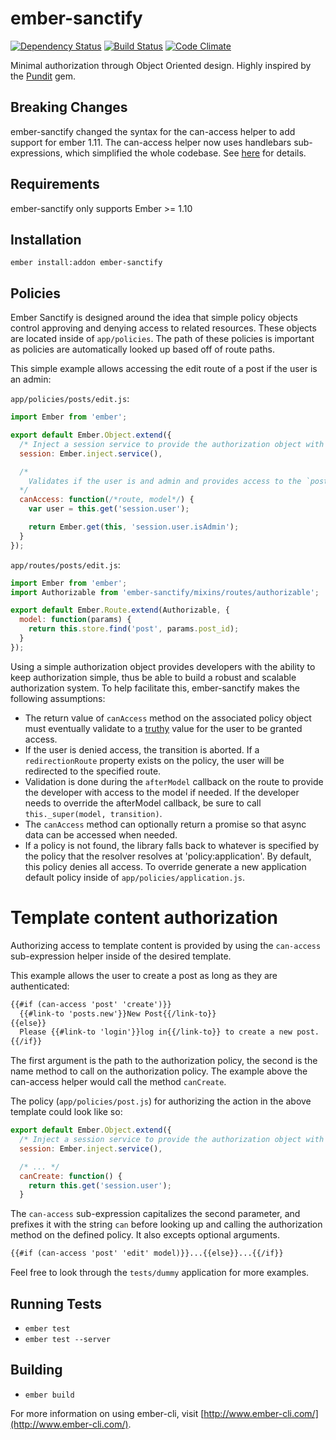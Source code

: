 ember-sanctify
===============
[![Dependency Status](https://david-dm.org/wildland/ember-sanctify.svg)](https://david-dm.org/wildland/ember-sanctify) [![Build Status](https://travis-ci.org/wildland/ember-sanctify.svg)](https://travis-ci.org/wildland/ember-sanctify) [![Code Climate](https://codeclimate.com/github/wildland/ember-sanctify/badges/gpa.svg)](https://codeclimate.com/github/wildland/ember-sanctify)

Minimal authorization through Object Oriented design. Highly inspired by the [Pundit](https://github.com/elabs/pundit) gem.

## Breaking Changes
ember-sanctify changed the syntax for the can-access helper to add support for ember 1.11. The can-access helper now uses handlebars sub-expressions, which simplified the whole codebase. See [here](#can-access) for details.

## Requirements
ember-sanctify only supports Ember >= 1.10

## Installation
`ember install:addon ember-sanctify`

## Policies
Ember Sanctify is designed around the idea that simple policy objects control approving and denying access to related resources. These objects are located inside of `app/policies`. The path of these policies is important as policies are automatically looked up based off of route paths.

This simple example allows accessing the edit route of a post if the user is an admin:

`app/policies/posts/edit.js`:
```js
import Ember from 'ember';

export default Ember.Object.extend({
  /* Inject a session service to provide the authorization object with user access */
  session: Ember.inject.service(),

  /*
    Validates if the user is and admin and provides access to the `posts.edit` route.
  */
  canAccess: function(/*route, model*/) {
    var user = this.get('session.user');

    return Ember.get(this, 'session.user.isAdmin');
  }
});
```

`app/routes/posts/edit.js`:
```js
import Ember from 'ember';
import Authorizable from 'ember-sanctify/mixins/routes/authorizable';

export default Ember.Route.extend(Authorizable, {
  model: function(params) {
    return this.store.find('post', params.post_id);
  }
});
```

Using a simple authorization object provides developers with the ability to keep authorization simple, thus be able to build a robust and scalable authorization system. To help facilitate this, ember-sanctify makes the following assumptions:
 - The return value of `canAccess` method on the associated policy object must eventually validate to a [truthy](https://developer.mozilla.org/en-US/docs/Glossary/Truthy) value for the user to be granted access.
 - If the user is denied access, the transition is aborted. If a `redirectionRoute` property exists on the policy, the user will be redirected to the specified route.
 - Validation is done during the `afterModel` callback on the route to provide the developer with access to the model if needed. If the developer needs to override the afterModel callback, be sure to call `this._super(model, transition)`.
 - The `canAccess` method can optionally return a promise so that async data can be accessed when needed.
 - If a policy is not found, the library falls back to whatever is specified by the policy that the resolver resolves at 'policy:application'. By default, this policy denies all access. To override generate a new application default policy inside of `app/policies/application.js`.


# Template content authorization
Authorizing access to template content is provided by using the `can-access` sub-expression helper inside of the desired template.

This example allows the user to create a post as long as they are authenticated:
<a id="can-access"></a>
```html
{{#if (can-access 'post' 'create')}}
  {{#link-to 'posts.new'}}New Post{{/link-to}}
{{else}}
  Please {{#link-to 'login'}}log in{{/link-to}} to create a new post.
{{/if}}
```
The first argument is the path to the authorization policy, the second is the name method to call on the authorization policy. The example above the can-access helper would call the method `canCreate`.

The policy (`app/policies/post.js`) for authorizing the action in the above template could look like so:
```js
export default Ember.Object.extend({
  /* Inject a session service to provide the authorization object with user access */
  session: Ember.inject.service(),

  /* ... */
  canCreate: function() {
    return this.get('session.user');
  }
```
The `can-access` sub-expression capitalizes the second parameter, and prefixes it with the string `can` before looking up and calling the authorization method on the defined policy. It also excepts optional arguments.
```html
{{#if (can-access 'post' 'edit' model)}}...{{else}}...{{/if}}
```

Feel free to look through the `tests/dummy` application for more examples.

## Running Tests

* `ember test`
* `ember test --server`

## Building

* `ember build`

For more information on using ember-cli, visit [http://www.ember-cli.com/](http://www.ember-cli.com/).
